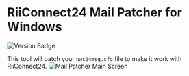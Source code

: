 # RiiConnect24 Mail Patcher for Windows
![Version Badge](https://img.shields.io/github/release/KcrPL/RiiConnect24-Mail-Patcher-Windows.svg?style=flat-square)

This tool will patch your `nwc24msg.cfg` file to make it work with RiiConnect24.
![Mail Patcher Main Screen](https://kcrpl.github.io/images/MailPatcherBanner.png)
